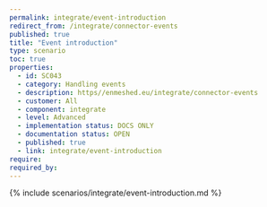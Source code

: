 ```yaml
---
permalink: integrate/event-introduction
redirect_from: /integrate/connector-events
published: true
title: "Event introduction"
type: scenario
toc: true
properties:
  - id: SC043
  - category: Handling events
  - description: https//enmeshed.eu/integrate/connector-events
  - customer: All
  - component: integrate
  - level: Advanced
  - implementation status: DOCS ONLY
  - documentation status: OPEN
  - published: true
  - link: integrate/event-introduction
require:
required_by:
---
```


{% include scenarios/integrate/event-introduction.md %}
